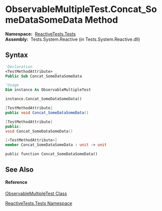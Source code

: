 # ObservableMultipleTest.Concat\_SomeDataSomeData Method

**Namespace:**  [ReactiveTests.Tests](ReactiveTests.Tests\ReactiveTests.Tests.md)  
**Assembly:**  Tests.System.Reactive (in Tests.System.Reactive.dll)

## Syntax

```vb
'Declaration
<TestMethodAttribute> _
Public Sub Concat_SomeDataSomeData
```

```vb
'Usage
Dim instance As ObservableMultipleTest

instance.Concat_SomeDataSomeData()
```

```csharp
[TestMethodAttribute]
public void Concat_SomeDataSomeData()
```

```c++
[TestMethodAttribute]
public:
void Concat_SomeDataSomeData()
```

```fsharp
[<TestMethodAttribute>]
member Concat_SomeDataSomeData : unit -> unit 
```

```jscript
public function Concat_SomeDataSomeData()
```

## See Also

#### Reference

[ObservableMultipleTest Class](ObservableMultipleTest\ObservableMultipleTest.md)

[ReactiveTests.Tests Namespace](ReactiveTests.Tests\ReactiveTests.Tests.md)




